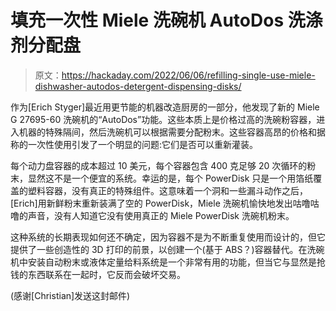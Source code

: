 # 填充一次性 Miele 洗碗机 AutoDos 洗涤剂分配盘

> 原文：<https://hackaday.com/2022/06/06/refilling-single-use-miele-dishwasher-autodos-detergent-dispensing-disks/>

作为[Erich Styger]最近用更节能的机器改造厨房的一部分，他发现了新的 Miele G 27695-60 洗碗机的“AutoDos”功能。这些本质上是价格过高的洗碗粉容器，进入机器的特殊隔间，然后洗碗机可以根据需要分配粉末。这些容器高昂的价格和据称的一次性使用引发了一个明显的问题:它们是否可以重新灌装。

每个动力盘容器的成本超过 10 美元，每个容器包含 400 克足够 20 次循环的粉末，显然这不是一个便宜的系统。幸运的是，每个 PowerDisk 只是一个用箔纸覆盖的塑料容器，没有真正的特殊组件。这意味着一个洞和一些漏斗动作之后，[Erich]用新鲜粉末重新装满了空的 PowerDisk，Miele 洗碗机愉快地发出咕噜咕噜的声音，没有人知道它没有使用真正的 Miele PowerDisk 洗碗机粉末。

这种系统的长期表现如何还不确定，因为容器不是为不断重复使用而设计的，但它提供了一些创造性的 3D 打印的前景，以创建一个(基于 ABS？)容器替代。在洗碗机中安装自动粉末或液体定量给料系统是一个非常有用的功能，但当它与显然是抢钱的东西联系在一起时，它反而会破坏交易。

(感谢[Christian]发送这封邮件)